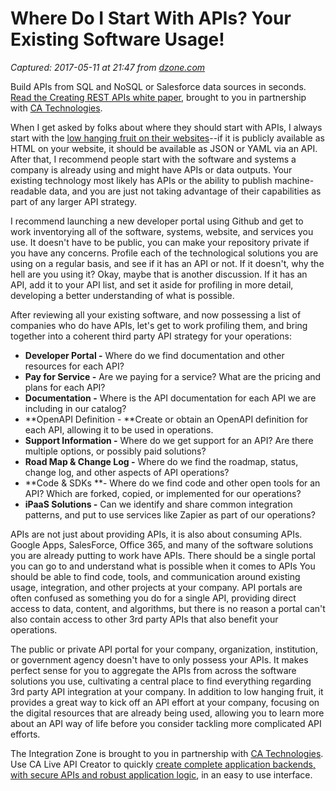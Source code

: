 # Where Do I Start With APIs? Your Existing Software Usage!

_Captured: 2017-05-11 at 21:47 from [dzone.com](https://dzone.com/articles/where-do-i-start-with-apis-your-existing-software?edition=298053&utm_source=Daily%20Digest&utm_medium=email&utm_campaign=dd%202017-05-11)_

Build APIs from SQL and NoSQL or Salesforce data sources in seconds.[ Read the Creating REST APIs white paper](https://dzone.com/go?i=142024&u=https%3A%2F%2Fad.doubleclick.net%2Fddm%2Ftrackclk%2FN6040.130331DZONE%2FB11298547.150503462%3Bdc_trk_aid%3D321267892%3Bdc_trk_cid%3D81668997%3Bdc_lat%3D%3Bdc_rdid%3D%3Btag_for_child_directed_treatment%3D), brought to you in partnership with [CA Technologies](https://dzone.com/go?i=142024&u=https%3A%2F%2Fad.doubleclick.net%2Fddm%2Ftrackclk%2FN6040.130331DZONE%2FB11298547.150503462%3Bdc_trk_aid%3D321267892%3Bdc_trk_cid%3D81668997%3Bdc_lat%3D%3Bdc_rdid%3D%3Btag_for_child_directed_treatment%3D).

When I get asked by folks about where they should start with APIs, I always start with the [low hanging fruit on their websites](https://dzone.com/content/1529504/edit.html)\--if it is publicly available as HTML on your website, it should be available as JSON or YAML via an API. After that, I recommend people start with the software and systems a company is already using and might have APIs or data outputs. Your existing technology most likely has APIs or the ability to publish machine-readable data, and you are just not taking advantage of their capabilities as part of any larger API strategy.

I recommend launching a new developer portal using Github and get to work inventorying all of the software, systems, website, and services you use. It doesn't have to be public, you can make your repository private if you have any concerns. Profile each of the technological solutions you are using on a regular basis, and see if it has an API or not. If it doesn't, why the hell are you using it? Okay, maybe that is another discussion. If it has an API, add it to your API list, and set it aside for profiling in more detail, developing a better understanding of what is possible.

After reviewing all your existing software, and now possessing a list of companies who do have APIs, let's get to work profiling them, and bring together into a coherent third party API strategy for your operations:

  * **Developer Portal -** Where do we find documentation and other resources for each API?
  * **Pay for Service -** Are we paying for a service? What are the pricing and plans for each API?
  * **Documentation -** Where is the API documentation for each API we are including in our catalog?
  * **OpenAPI Definition - **Create or obtain an OpenAPI definition for each API, allowing it to be used in operations.
  * **Support Information -** Where do we get support for an API? Are there multiple options, or possibly paid solutions?
  * **Road Map & Change Log -** Where do we find the roadmap, status, change log, and other aspects of API operations?
  * **Code & SDKs **\- Where do we find code and other open tools for an API? Which are forked, copied, or implemented for our operations?
  * **iPaaS Solutions -** Can we identify and share common integration patterns, and put to use services like Zapier as part of our operations?

APIs are not just about providing APIs, it is also about consuming APIs. Google Apps, SalesForce, Office 365, and many of the software solutions you are already putting to work have APIs. There should be a single portal you can go to and understand what is possible when it comes to APIs You should be able to find code, tools, and communication around existing usage, integration, and other projects at your company. API portals are often confused as something you do for a single API, providing direct access to data, content, and algorithms, but there is no reason a portal can't also contain access to other 3rd party APIs that also benefit your operations.

The public or private API portal for your company, organization, institution, or government agency doesn't have to only possess your APIs. It makes perfect sense for you to aggregate the APIs from across the software solutions you use, cultivating a central place to find everything regarding 3rd party API integration at your company. In addition to low hanging fruit, it provides a great way to kick off an API effort at your company, focusing on the digital resources that are already being used, allowing you to learn more about an API way of life before you consider tackling more complicated API efforts.

The Integration Zone is brought to you in partnership with [CA Technologies](https://dzone.com/go?i=142025&u=https%3A%2F%2Fad.doubleclick.net%2Fddm%2Ftrackclk%2FN6040.130331DZONE%2FB11298547.150503463%3Bdc_trk_aid%3D321267794%3Bdc_trk_cid%3D81669195%3Bdc_lat%3D%3Bdc_rdid%3D%3Btag_for_child_directed_treatment%3D). Use CA Live API Creator to quickly [create complete application backends, with secure APIs and robust application logic](https://dzone.com/go?i=142025&u=https%3A%2F%2Fad.doubleclick.net%2Fddm%2Ftrackclk%2FN6040.130331DZONE%2FB11298547.150503463%3Bdc_trk_aid%3D321267794%3Bdc_trk_cid%3D81669195%3Bdc_lat%3D%3Bdc_rdid%3D%3Btag_for_child_directed_treatment%3D), in an easy to use interface.

